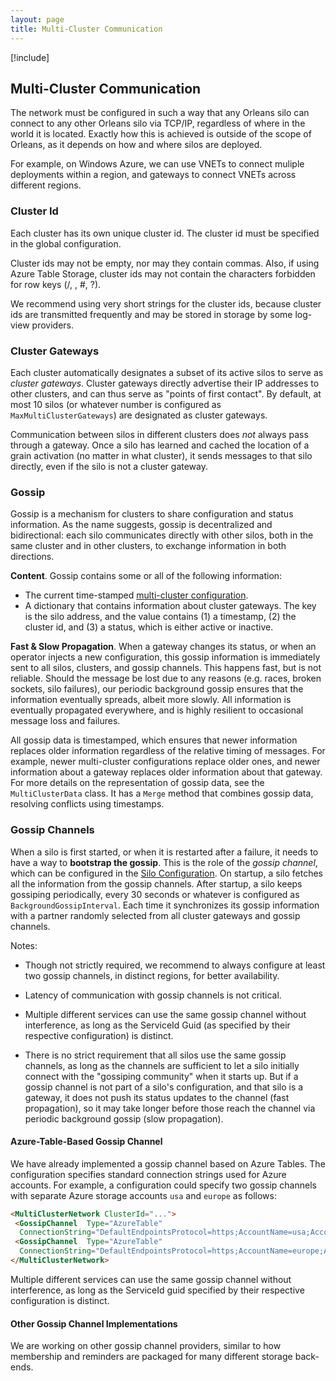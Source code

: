 ```yaml
---
layout: page
title: Multi-Cluster Communication
---
```


[!include[](../../warning-banner.zh.md)]

## Multi-Cluster Communication

The network must be configured in such a way that any Orleans silo can connect to any other Orleans silo via TCP/IP, regardless of where in the world it is located. Exactly how this is achieved is outside of the scope of Orleans, as it depends on how and where silos are deployed.

For example, on Windows Azure, we can use  VNETs to connect muliple deployments within a region, and gateways to connect VNETs across different regions. 

### Cluster Id

Each cluster has its own unique cluster id. The cluster id must be specified in the global configuration. 

Cluster ids may not be empty, nor may they contain commas. Also, if using Azure Table Storage, cluster ids may not contain the characters forbidden for row keys 
(/, \, #, ?).

We recommend using very short strings for the cluster ids, because cluster ids are transmitted frequently and may be stored in storage by some log-view providers.

### Cluster Gateways

Each cluster automatically designates a subset of its active silos to serve as *cluster gateways*. Cluster gateways directly advertise their IP addresses to other clusters, and can thus serve as  "points of first contact". By default, at most 10 silos (or whatever number is configured as `MaxMultiClusterGateways`) are designated as cluster gateways.

Communication between silos in different clusters does *not* always pass through a gateway. Once a silo has learned and cached the location of a grain activation (no matter in what cluster), it sends messages to that silo directly, even if the silo is not a cluster gateway.

### Gossip

Gossip is a mechanism for clusters to share configuration and status information. As the name suggests, gossip is decentralized and bidirectional: each silo communicates directly with other silos, both in the same cluster and in other clusters, to exchange information in both directions. 

**Content**. Gossip contains some or all of the following information:
- The current time-stamped [multi-cluster configuration](MultiClusterConfiguration.md).
- A dictionary that contains information about cluster gateways. The key is the silo address, and the value contains (1) a timestamp, (2) the cluster id, and (3) a status, which is either active or inactive. 

**Fast & Slow Propagation**. When a gateway changes its status, or when an operator injects a new configuration, this gossip information is immediately sent  to all silos, clusters, and gossip channels. This happens fast, but is not reliable. Should the message be lost due to any reasons (e.g. races, broken sockets, silo failures), our periodic background gossip ensures that the information eventually spreads, albeit more slowly.  All information is eventually propagated everywhere, and is highly resilient to occasional message loss and failures. 

All gossip data is timestamped, which ensures that newer information replaces older information regardless of the relative timing of messages. For example, newer multi-cluster configurations replace older ones, and newer information about a gateway replaces older information about that gateway. For more details on the representation of gossip data, see the `MultiClusterData` class. It has a `Merge` method that combines gossip data, resolving conflicts using timestamps. 

### Gossip Channels

When a silo is first started, or when it is restarted after a failure, it needs to have a way to **bootstrap the gossip**. This is the role of the *gossip channel*, which can be configured in the [Silo Configuration](SiloConfiguration.md). On startup, a silo fetches all the information from the gossip channels. After startup, a silo keeps gossiping periodically, every 30 seconds or whatever is configured as `BackgroundGossipInterval`. Each time it synchronizes its gossip information with a partner randomly selected from all cluster gateways and gossip channels. 

Notes: 
- Though not strictly required, we recommend to always configure at least two gossip channels, in distinct regions, for better availability.  

- Latency of communication with gossip channels is not critical.

- Multiple different services can use the same gossip channel without interference, as long as the ServiceId Guid (as specified by their respective configuration) is distinct.

- There is no strict requirement that all silos use the same gossip channels, as long as the channels are sufficient to let a silo initially connect with the "gossiping community" when it starts up. But if a gossip channel is not part of a  silo's configuration, and that silo is a gateway, it does not push its status updates to the channel (fast propagation), so it may take longer before those reach the channel via periodic background gossip (slow propagation). 

#### Azure-Table-Based Gossip Channel 

We have already implemented a gossip channel based on Azure Tables. The configuration specifies standard connection strings used for Azure accounts. For example, a configuration could specify two gossip channels with separate Azure storage accounts `usa` and `europe` as follows:

```html
<MultiClusterNetwork ClusterId="...">
 <GossipChannel  Type="AzureTable" 
  ConnectionString="DefaultEndpointsProtocol=https;AccountName=usa;AccountKey=..."/>      
 <GossipChannel  Type="AzureTable" 
  ConnectionString="DefaultEndpointsProtocol=https;AccountName=europe;AccountKey=..."/>  
</MultiClusterNetwork>    
```

Multiple different services can use the same gossip channel without interference, as long as the ServiceId guid specified by their respective configuration is distinct.

#### Other Gossip Channel Implementations

We are working on other gossip channel providers, similar to how membership and reminders are packaged for many different storage back-ends.  